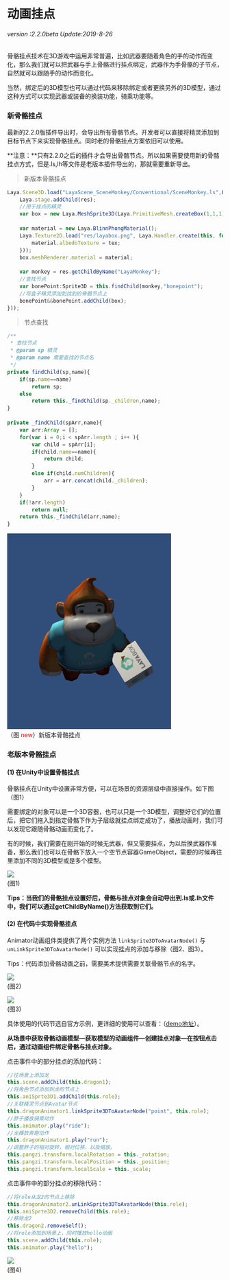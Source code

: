 # 动画挂点

###### *version :2.2.0beta   Update:2019-8-26*

骨骼挂点技术在3D游戏中运用非常普遍，比如武器要随着角色的手的动作而变化，那么我们就可以把武器与手上骨骼进行挂点绑定，武器作为手骨骼的子节点，自然就可以跟随手的动作而变化。

当然，绑定后的3D模型也可以通过代码来移除绑定或者更换另外的3D模型，通过这种方式可以实现武器或装备的换装功能，骑乘功能等。

### 新骨骼挂点

最新的2.2.0版插件导出时，会导出所有骨骼节点。开发者可以直接将精灵添加到目标节点下来实现骨骼挂点。同时老的骨骼挂点方案依旧可以使用。

**注意：**只有2.2.0之后的插件才会导出骨骼节点。所以如果需要使用新的骨骼挂点方式，但是.ls,lh等文件是老版本插件导出的，那就需要重新导出。

> 新版本骨骼挂点

```typescript
Laya.Scene3D.load("LayaScene_SceneMonkey/Conventional/SceneMonkey.ls",Laya.Handler.create(this,function(res){
    Laya.stage.addChild(res);
    //用于挂点的精灵
    var box = new Laya.MeshSprite3D(Laya.PrimitiveMesh.createBox(1,1,1));

    var material = new Laya.BlinnPhongMaterial();
    Laya.Texture2D.load("res/layabox.png", Laya.Handler.create(this, function(tex) {
    	material.albedoTexture = tex;
    }));
    box.meshRenderer.material = material;

    var monkey = res.getChildByName("LayaMonkey");
    //查找节点
    var bonePoint:Sprite3D = this.findChild(monkey,"bonepoint");
    //将盒子精灵添加到找到的骨骼节点上
    bonePoint&&bonePoint.addChild(box);
}));
```

> 节点查找

```typescript
/**
 * 查找节点
 * @param sp 精灵
 * @param name 需要查找的节点名
 */
private findChild(sp,name){
    if(sp.name==name)
        return sp;
    else
        return this._findChild(sp._children,name);
}

private _findChild(spArr,name){
    var arr:Array = [];
    for(var i = 0;i < spArr.length ; i++ ){
        var child = spArr[i];
        if(child.name==name){
            return child;
        }
        else if(child.numChildren){
            arr = arr.concat(child._children);
        }
    }
    if(!arr.length)
        return null;
    return this._findChild(arr,name);
}
```

![](img/new.png)<br>（图<font color="#FF0000"> new</font>）新版本骨骼挂点

### 老版本骨骼挂点

#### (1) 在Unity中设置骨骼挂点

骨骼挂点在Unity中设置非常方便，可以在场景的资源层级中直接操作。如下图（图1）

需要绑定的对象可以是一个3D容器，也可以只是一个3D模型，调整好它们的位置后，把它们拖入到指定骨骼下作为子层级就挂点绑定成功了，播放动画时，我们可以发现它跟随骨骼动画而变化了。

有的时候，我们需要在刚开始的时候无武器，但又需要挂点，为以后换武器作准备，那么我们也可以在骨骼下放入一个空节点容器GameObject，需要的时候再往里添加不同的3D模型或是多个模型。

![](img/1.png)<br>(图1)

**Tips：当我们的骨骼挂点设置好后，骨骼与挂点对象会自动导出到.ls或.lh文件中，我们可以通过getChildByName()方法获取到它们。**

#### (2) 在代码中实现骨骼挂点

Animator动画组件类提供了两个实例方法 `linkSprite3DToAvatarNode()` 与 `unLinkSprite3DToAvatarNode()` 可以实现挂点的添加与移除（图2、图3）。

Tips：代码添加骨骼动画之前，需要美术提供需要关联骨骼节点的名字。

![](img/2.png)<br>(图2)

![](img/3.png)<br>(图3)

具体使用的代码节选自官方示例，更详细的使用可以查看：（[demo地址](<https://layaair.ldc.layabox.com/demo2/?language=ch&category=3d&group=Animation3D&name=BoneLinkSprite3D>)）。

**从场景中获取骨骼动画模型—获取模型的动画组件—创建挂点对象—在按钮点击后，通过动画组件绑定骨骼与挂点对象。**

点击事件中的部分挂点的添加代码：

```typescript
//往场景上添加龙
this.scene.addChild(this.dragon1);
//将角色节点添加到龙的节点上
this.aniSprte3D1.addChild(this.role);
//关联精灵节点到Avatar节点
this.dragonAnimator1.linkSprite3DToAvatarNode("point", this.role);
//胖子播放骑乘动作
this.animator.play("ride");
//龙播放奔跑动作
this.dragonAnimator1.play("run");
//调整胖子的相对旋转，相对位移，以及缩放。
this.pangzi.transform.localRotation = this._rotation;
this.pangzi.transform.localPosition = this._position;
this.pangzi.transform.localScale = this._scale;
```

点击事件中的部分挂点的移除代码：

```typescript
//将role从龙2的节点上移除
this.dragonAnimator2.unLinkSprite3DToAvatarNode(this.role);
this.aniSprte3D2.removeChild(this.role);
//移除龙2
this.dragon2.removeSelf();
//将role添加到场景上，同时播放hello动画
this.scene.addChild(this.role);
this.animator.play("hello");
```

![](img/4.gif)<br>(图4)

